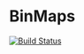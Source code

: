# BinMaps

[![Build Status](https://travis-ci.org/tawheeler/BinMaps.jl.svg?branch=master)](https://travis-ci.org/tawheeler/BinMaps.jl)
